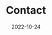 ---
title: Contact
date: 2022-10-24

type: landing

sections:
  - block: contact
    content:
      title: Contact
      text: |-
        전북대학교 컴퓨터 인공지능 학부 위치입니다.
      email: twtw136@jbnu.ac.kr
      address:
        street: 전북대학교 공과대학 7호관
        city: 전주시
        region: 전라북도
        country: 대한민국
        country_code: KO
      coordinates:
        latitude: '35.84603'
        longitude: '127.1343549'
    design:
      columns: '1'
---